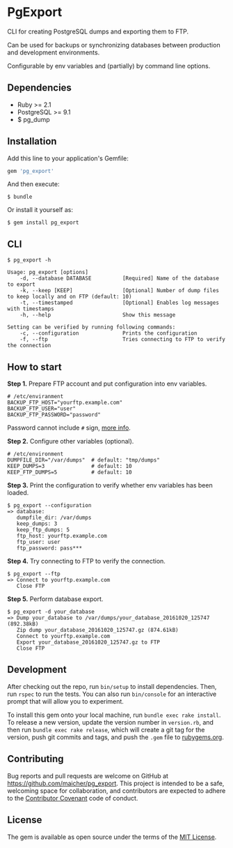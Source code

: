 # PgExport

CLI for creating PostgreSQL dumps and exporting them to FTP.

Can be used for backups or synchronizing databases between production and development environments.

Configurable by env variables and (partially) by command line options.

## Dependencies

  * Ruby >= 2.1
  * PostgreSQL >= 9.1
  * $ pg_dump

## Installation

Add this line to your application's Gemfile:

```ruby
gem 'pg_export'
```

And then execute:

    $ bundle

Or install it yourself as:

    $ gem install pg_export

## CLI

    $ pg_export -h

    Usage: pg_export [options]
        -d, --database DATABASE          [Required] Name of the database to export
        -k, --keep [KEEP]                [Optional] Number of dump files to keep locally and on FTP (default: 10)
        -t, --timestamped                [Optional] Enables log messages with timestamps
        -h, --help                       Show this message
    
    Setting can be verified by running following commands:
        -c, --configuration              Prints the configuration
        -f, --ftp                        Tries connecting to FTP to verify the connection

## How to start

__Step 1.__ Prepare FTP account and put configuration into env variables.

    # /etc/enviranment
    BACKUP_FTP_HOST="yourftp.example.com"
    BACKUP_FTP_USER="user"
    BACKUP_FTP_PASSWORD="password"
    
Password cannot include `#` sign, [more info](http://serverfault.com/questions/539730/environment-variable-in-etc-environment-with-pound-hash-sign-in-the-value).

__Step 2.__ Configure other variables (optional).

    # /etc/environment
    DUMPFILE_DIR="/var/dumps"  # default: "tmp/dumps"
    KEEP_DUMPS=3               # default: 10
    KEEP_FTP_DUMPS=5           # default: 10

__Step 3.__ Print the configuration to verify whether env variables has been loaded.

    $ pg_export --configuration
    => database: 
       dumpfile_dir: /var/dumps
       keep_dumps: 3
       keep_ftp_dumps: 5
       ftp_host: yourftp.example.com
       ftp_user: user
       ftp_password: pass***
       
__Step 4.__ Try connecting to FTP to verify the connection.

    $ pg_export --ftp
    => Connect to yourftp.example.com
       Close FTP
    
__Step 5.__ Perform database export.

    $ pg_export -d your_database
    => Dump your_database to /var/dumps/your_database_20161020_125747 (892.38kB)
       Zip dump your_database_20161020_125747.gz (874.61kB)
       Connect to yourftp.example.com
       Export your_database_20161020_125747.gz to FTP
       Close FTP

## Development

After checking out the repo, run `bin/setup` to install dependencies. Then, run `rspec` to run the tests. You can also run `bin/console` for an interactive prompt that will allow you to experiment.

To install this gem onto your local machine, run `bundle exec rake install`. To release a new version, update the version number in `version.rb`, and then run `bundle exec rake release`, which will create a git tag for the version, push git commits and tags, and push the `.gem` file to [rubygems.org](https://rubygems.org).

## Contributing

Bug reports and pull requests are welcome on GitHub at https://github.com/maicher/pg_export. This project is intended to be a safe, welcoming space for collaboration, and contributors are expected to adhere to the [Contributor Covenant](http://contributor-covenant.org) code of conduct.

## License

The gem is available as open source under the terms of the [MIT License](http://opensource.org/licenses/MIT).

